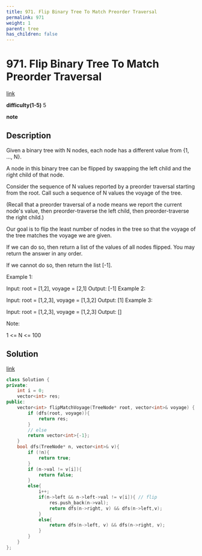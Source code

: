 ```yaml
---
title: 971. Flip Binary Tree To Match Preorder Traversal
permalink: 971
weight: 1
parent: tree
has_children: false
---
```

# 971. Flip Binary Tree To Match Preorder Traversal
[link](https://leetcode.com/problems/flip-binary-tree-to-match-preorder-traversal/)

**difficulty(1-5)**
5

**note**

## Description
Given a binary tree with N nodes, each node has a different value from {1, ..., N}.

A node in this binary tree can be flipped by swapping the left child and the right child of that node.

Consider the sequence of N values reported by a preorder traversal starting from the root.  Call such a sequence of N values the voyage of the tree.

(Recall that a preorder traversal of a node means we report the current node's value, then preorder-traverse the left child, then preorder-traverse the right child.)

Our goal is to flip the least number of nodes in the tree so that the voyage of the tree matches the voyage we are given.

If we can do so, then return a list of the values of all nodes flipped.  You may return the answer in any order.

If we cannot do so, then return the list [-1].

 

Example 1:



Input: root = [1,2], voyage = [2,1]
Output: [-1]
Example 2:



Input: root = [1,2,3], voyage = [1,3,2]
Output: [1]
Example 3:



Input: root = [1,2,3], voyage = [1,2,3]
Output: []
 

Note:

1 <= N <= 100

## Solution
[link](https://leetcode.com/problems/flip-binary-tree-to-match-preorder-traversal/discuss/214216/JavaC%2B%2BPython-DFS-Solution)

```c++
class Solution {
private:
    int i = 0;
    vector<int> res;
public:
    vector<int> flipMatchVoyage(TreeNode* root, vector<int>& voyage) {
        if (dfs(root, voyage)){
            return res;
        }
        // else
        return vector<int>{-1};
    }
    bool dfs(TreeNode* n, vector<int>& v){
        if (!n){
            return true;
        }
        if (n->val != v[i]){
            return false;
        }
        else{
            i++;
            if(n->left && n->left->val != v[i]){ // flip
                res.push_back(n->val);
                return dfs(n->right, v) && dfs(n->left,v);                
            }
            else{
                return dfs(n->left, v) && dfs(n->right, v);
            }
        }
    }
};
```
